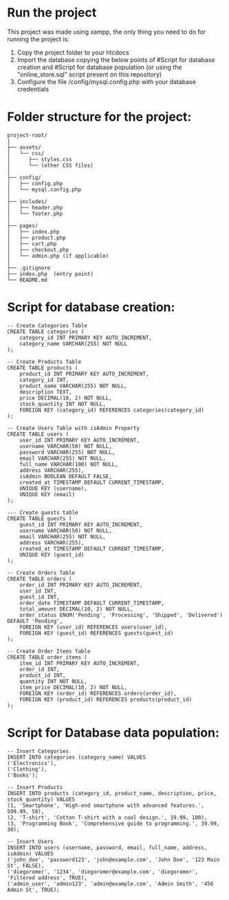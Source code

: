 # Run the project

This project was made using xampp, the only thing you need to do for running the project is:

1. Copy the project folder to your htcdocs
2. Import the database copying the below points of #Script for database creation and #Script for database population (or using the "online_store.sql" script present on this repository)
3. Configure the file /config/mysql.config.php with your database credentials

# Folder structure for the project:

```
project-root/
│
├── assets/
│   └── css/
│      ├── styles.css
│      └── (other CSS files)
│
├── config/
│   ├── config.php
│   └── mysql.config.php
│
├── includes/
│   ├── header.php
│   └── footer.php
│
├── pages/
│   ├── index.php
│   ├── product.php
│   ├── cart.php
│   ├── checkout.php
│   └── admin.php (if applicable)
│
├── .gitignore
├── index.php  (entry point)
└── README.md
```


# Script for database creation:
```
-- Create Categories Table
CREATE TABLE categories (
    category_id INT PRIMARY KEY AUTO_INCREMENT,
    category_name VARCHAR(255) NOT NULL
);

-- Create Products Table
CREATE TABLE products (
    product_id INT PRIMARY KEY AUTO_INCREMENT,
    category_id INT,
    product_name VARCHAR(255) NOT NULL,
    description TEXT,
    price DECIMAL(10, 2) NOT NULL,
    stock_quantity INT NOT NULL,
    FOREIGN KEY (category_id) REFERENCES categories(category_id)
);

-- Create Users Table with isAdmin Property
CREATE TABLE users (
    user_id INT PRIMARY KEY AUTO_INCREMENT,
    username VARCHAR(50) NOT NULL,
    password VARCHAR(255) NOT NULL,
    email VARCHAR(255) NOT NULL,
    full_name VARCHAR(100) NOT NULL,
    address VARCHAR(255),
    isAdmin BOOLEAN DEFAULT FALSE,
    created_at TIMESTAMP DEFAULT CURRENT_TIMESTAMP,
    UNIQUE KEY (username),
    UNIQUE KEY (email)
);

--- Create guests table
CREATE TABLE guests (
    guest_id INT PRIMARY KEY AUTO_INCREMENT,
    username VARCHAR(50) NOT NULL,
    email VARCHAR(255) NOT NULL,
    address VARCHAR(255),
    created_at TIMESTAMP DEFAULT CURRENT_TIMESTAMP,
    UNIQUE KEY (guest_id)
);

-- Create Orders Table
CREATE TABLE orders (
    order_id INT PRIMARY KEY AUTO_INCREMENT,
    user_id INT,
    guest_id INT,
    order_date TIMESTAMP DEFAULT CURRENT_TIMESTAMP,
    total_amount DECIMAL(10, 2) NOT NULL,
    order_status ENUM('Pending', 'Processing', 'Shipped', 'Delivered') DEFAULT 'Pending',
    FOREIGN KEY (user_id) REFERENCES users(user_id),
    FOREIGN KEY (guest_id) REFERENCES guests(guest_id)
);

-- Create Order Items Table
CREATE TABLE order_items (
    item_id INT PRIMARY KEY AUTO_INCREMENT,
    order_id INT,
    product_id INT,
    quantity INT NOT NULL,
    item_price DECIMAL(10, 2) NOT NULL,
    FOREIGN KEY (order_id) REFERENCES orders(order_id),
    FOREIGN KEY (product_id) REFERENCES products(product_id)
);
```

# Script for Database data population:

```
-- Insert Categories
INSERT INTO categories (category_name) VALUES
('Electronics'),
('Clothing'),
('Books');

-- Insert Products
INSERT INTO products (category_id, product_name, description, price, stock_quantity) VALUES
(1, 'Smartphone', 'High-end smartphone with advanced features.', 599.99, 50),
(2, 'T-shirt', 'Cotton T-shirt with a cool design.', 19.99, 100),
(3, 'Programming Book', 'Comprehensive guide to programming.', 39.99, 30);

-- Insert Users
INSERT INTO users (username, password, email, full_name, address, isAdmin) VALUES
('john_doe', 'password123', 'john@example.com', 'John Doe', '123 Main St', FALSE),
('diegoromer', '1234', 'diegoromer@example.com', 'diegoromer', 'Filtered address', TRUE),
('admin_user', 'admin123', 'admin@example.com', 'Admin Smith', '456 Admin St', TRUE);
```